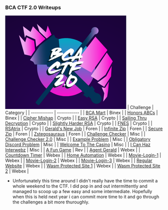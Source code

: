 ### BCA CTF 2.0 Writeups       
![pic](CTF.png)
| Challenge | Category |
| ----------- | ----------- |
| [BCA Mart](https://github.com/aadiiks/CTF-Writeups/tree/master/BCACTF2.0_2021/binex/BCAMart) | Binex |
| [Honors ABCs](https://github.com/aadiiks/CTF-Writeups/tree/master/BCACTF2.0_2021/binex/HonorsABCs) | Binex |
| [Cipher Mishap](https://github.com/aadiiks/CTF-Writeups/tree/master/BCACTF2.0_2021/crypto/CipherMishap) | Crypto |
| [Easy RSA](https://github.com/aadiiks/CTF-Writeups/tree/master/BCACTF2.0_2021/crypto/EasyRSA) | Crypto |
| [Sailing Thru Decryption](https://github.com/aadiiks/CTF-Writeups/tree/master/BCACTF2.0_2021/crypto/SailingThruDecryption) | Crypto |
| [Slightly Harder RSA](https://github.com/aadiiks/CTF-Writeups/tree/master/BCACTF2.0_2021/crypto/SlightlyHarderRSA) | Crypto |
| [FNES](https://github.com/aadiiks/CTF-Writeups/tree/master/BCACTF2.0_2021/crypto/FNES) | Crypto |
| [RSAtrix](https://github.com/aadiiks/CTF-Writeups/tree/master/BCACTF2.0_2021/crypto/RSAtrix) | Crypto |
| [Gerald's New Job](https://github.com/aadiiks/CTF-Writeups/tree/master/BCACTF2.0_2021/foren/Gerald's_New_Job) | Foren |
| [Infinite Zip](https://github.com/aadiiks/CTF-Writeups/tree/master/BCACTF2.0_2021/foren/Infinite_Zip) | Foren |
| [Secure Zip](https://github.com/aadiiks/CTF-Writeups/tree/master/BCACTF2.0_2021/foren/Secure_Zip) | Foren |
| [Zstegosauraus](https://github.com/aadiiks/CTF-Writeups/tree/master/BCACTF2.0_2021/foren/Zstegosaurus) | Foren |
| [Challenge Checker](https://github.com/aadiiks/CTF-Writeups/tree/master/BCACTF2.0_2021/misc/ChallengeChecker) | Misc |
| [Challenge Checker 2.0](https://github.com/aadiiks/CTF-Writeups/tree/master/BCACTF2.0_2021/misc/ChallengeChecker2.0) | Misc |
| [Example Problem](https://github.com/aadiiks/CTF-Writeups/tree/master/BCACTF2.0_2021/misc/ExampleProblem) | Misc |
| [Obligatory Discord Problem](https://github.com/aadiiks/CTF-Writeups/tree/master/BCACTF2.0_2021/misc/ObligatoryDiscordProblem)  | Misc |
| [Welcome To The Casino](https://github.com/aadiiks/CTF-Writeups/tree/master/BCACTF2.0_2021/misc/WelcomeToTheCasino) | Misc |
| [I Can Haz Interwebz](https://github.com/aadiiks/CTF-Writeups/tree/master/BCACTF2.0_2021/misc/iCanHaveInterwebz) | Misc |
| [A Fun Game](https://github.com/aadiiks/CTF-Writeups/tree/master/BCACTF2.0_2021/rev/AFunGame) | Rev |
| [Agent Gerald](https://github.com/aadiiks/CTF-Writeups/tree/master/BCACTF2.0_2021/webex/Agent_Gerald) | Webex |
| [Countdown Timer](https://github.com/aadiiks/CTF-Writeups/tree/master/BCACTF2.0_2021/webex/Countdown_Timer) | Webex |
| [Home Automation](https://github.com/aadiiks/CTF-Writeups/tree/master/BCACTF2.0_2021/webex/Home_Automation) | Webex |
| [Movie-Login-1](https://github.com/aadiiks/CTF-Writeups/tree/master/BCACTF2.0_2021/webex/Movie_Login_1) | Webex |
| [Movie-Login-2](https://github.com/aadiiks/CTF-Writeups/tree/master/BCACTF2.0_2021/webex/Movie_Login_2) | Webex |
| [Movie-Login-3](https://github.com/aadiiks/CTF-Writeups/tree/master/BCACTF2.0_2021/webex/Movie_Login_3) | Webex |
| [Regular Website](https://github.com/aadiiks/CTF-Writeups/tree/master/BCACTF2.0_2021/webex/Regular_Website) | Webex |
| [Wasm Protected Site 1](https://github.com/aadiiks/CTF-Writeups/tree/master/BCACTF2.0_2021/webex/Wasm_Protected_Site_1) | Webex |
| [Wasm Protected Site 2](https://github.com/aadiiks/CTF-Writeups/tree/master/BCACTF2.0_2021/webex/Wasm_Protected_Site_2) | Webex |

- Unfortunately this time around I didn't really have the time to commit a whole weekend to the CTF.  I did pop in and out intermittently and managed to scoop up a few easy and some intermediate.  Hopefully when this is held next year i can commit more time to it and go through the challenges a bit more thuroughly.
